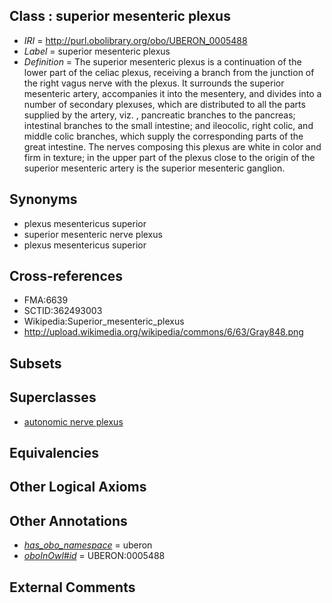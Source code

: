 
## Class : superior mesenteric plexus

 * *IRI* = http://purl.obolibrary.org/obo/UBERON_0005488
 * *Label* = superior mesenteric plexus
 * *Definition* = The superior mesenteric plexus is a continuation of the lower part of the celiac plexus, receiving a branch from the junction of the right vagus nerve with the plexus. It surrounds the superior mesenteric artery, accompanies it into the mesentery, and divides into a number of secondary plexuses, which are distributed to all the parts supplied by the artery, viz. , pancreatic branches to the pancreas; intestinal branches to the small intestine; and ileocolic, right colic, and middle colic branches, which supply the corresponding parts of the great intestine. The nerves composing this plexus are white in color and firm in texture; in the upper part of the plexus close to the origin of the superior mesenteric artery is the superior mesenteric ganglion.

## Synonyms

 * plexus mesentericus superior
 * superior mesenteric nerve plexus
 * plexus mesentericus superior

## Cross-references

 * FMA:6639
 * SCTID:362493003
 * Wikipedia:Superior_mesenteric_plexus
 * http://upload.wikimedia.org/wikipedia/commons/6/63/Gray848.png

## Subsets


## Superclasses

 * [autonomic nerve plexus](../../UBERON/16/UBERON_0001816.md)

## Equivalencies


## Other Logical Axioms


## Other Annotations

 * *[has_obo_namespace](../../ce/oboInOwl#hasOBONamespace.md)* = uberon
 * *[oboInOwl#id](../../id/oboInOwl#id.md)* = UBERON:0005488

## External Comments

